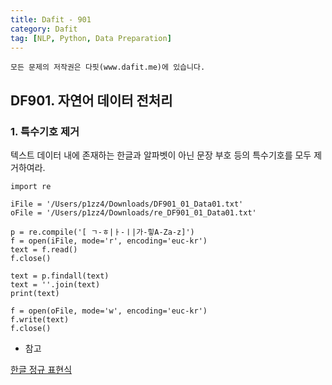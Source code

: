 ```yaml
---
title: Dafit - 901
category: Dafit
tag: [NLP, Python, Data Preparation]
---
```


~~~
모든 문제의 저작권은 다핏(www.dafit.me)에 있습니다. 
~~~

## DF901. 자연어 데이터 전처리 

### 1. 특수기호 제거 
텍스트 데이터 내에 존재하는 한글과 알파벳이 아닌 문장 부호 등의 특수기호를 모두 제거하여라. 


~~~
import re

iFile = '/Users/p1zz4/Downloads/DF901_01_Data01.txt'
oFile = '/Users/p1zz4/Downloads/re_DF901_01_Data01.txt'

p = re.compile('[ ㄱ-ㅎ|ㅏ-ㅣ|가-힣A-Za-z]') 
f = open(iFile, mode='r', encoding='euc-kr') 
text = f.read() 
f.close() 

text = p.findall(text) 
text = ''.join(text) 
print(text) 

f = open(oFile, mode='w', encoding='euc-kr') 
f.write(text) 
f.close()

~~~


- 참고

[한글 정규 표현식](https://eblee-repo.tistory.com/40)
